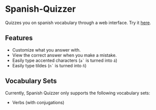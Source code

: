 # Spanish-Quizzer
Quizzes you on spanish vocabulary through a web interface.
Try it [here](https://sites.google.com/view/Spanish-Quizzer).

## Features
- Customize what you answer with.
- View the correct answer when you make a mistake.
- Easily type accented characters (``` a` ``` is turned into ```á```)
- Easily type tildes (``` n` ``` is turned into ```ñ```)

## Vocabulary Sets
Currently, Spanish Quizzer only supports the following vocabulary sets:
- Verbs (with conjugations)
